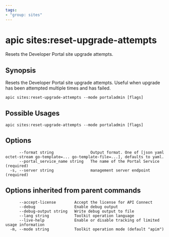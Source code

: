 ```yaml
---
tags:
- "group: sites"
---
```

# apic sites:reset-upgrade-attempts

Resets the Developer Portal site upgrade attempts.

## Synopsis

Resets the Developer Portal site upgrade attempts. Useful when upgrade has been attempted multiple times and has failed.

```
apic sites:reset-upgrade-attempts --mode portaladmin [flags]
```

## Possible Usages

```
apic sites:reset-upgrade-attempts --mode portaladmin [flags]
```

## Options

```
      --format string                Output format. One of [json yaml octet-stream go-template=... go-template-file=...], defaults to yaml.
      --portal_service_name string   The name of the Portal Service (required)
  -s, --server string                management server endpoint (required)
```

## Options inherited from parent commands

```
      --accept-license        Accept the license for API Connect
      --debug                 Enable debug output
      --debug-output string   Write debug output to file
      --lang string           Toolkit operation language
      --live-help             Enable or disable tracking of limited usage information
  -m, --mode string           Toolkit operation mode (default "apim")
```
